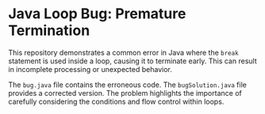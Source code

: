 # Java Loop Bug: Premature Termination

This repository demonstrates a common error in Java where the `break` statement is used inside a loop, causing it to terminate early. This can result in incomplete processing or unexpected behavior.

The `bug.java` file contains the erroneous code. The `bugSolution.java` file provides a corrected version. The problem highlights the importance of carefully considering the conditions and flow control within loops.